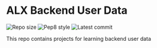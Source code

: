 # ALX Backend User Data

![Repo size](https://img.shields.io/github/repo-size/Roys77111/alx-backend-user-data)
![Pep8 style](https://img.shields.io/badge/PEP8-style%20guide-purple?style=round-square)
![Latest commit](https://img.shields.io/github/last-commit/Roys77111/alx-backend-user-data/main?style=round-square)

This repo contains projects for learning backend user data
